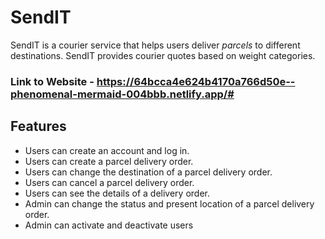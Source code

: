 # SendIT

SendIT is a courier service that helps users deliver *parcels* to different destinations. SendIT provides courier quotes based on weight categories.

### Link to Website - https://64bcca4e624b4170a766d50e--phenomenal-mermaid-004bbb.netlify.app/#

## Features
- Users can create an account and log in.
- Users can create a parcel delivery order.
- Users can change the destination of a parcel delivery order.
- Users can cancel a parcel delivery order.
- Users can see the details of a delivery order.
- Admin can change the status and present location of a parcel delivery order.
- Admin can activate and deactivate users


